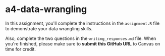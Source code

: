 # a4-data-wrangling

In this assignment, you'll complete the instructions in the `assignment.R` file to demonstrate your data wrangling skills.

Also, complete the two questions in the `writing_responses.md` file. When you're finished, please make sure to **submit this GitHub URL** to Canvas on time for credit.
